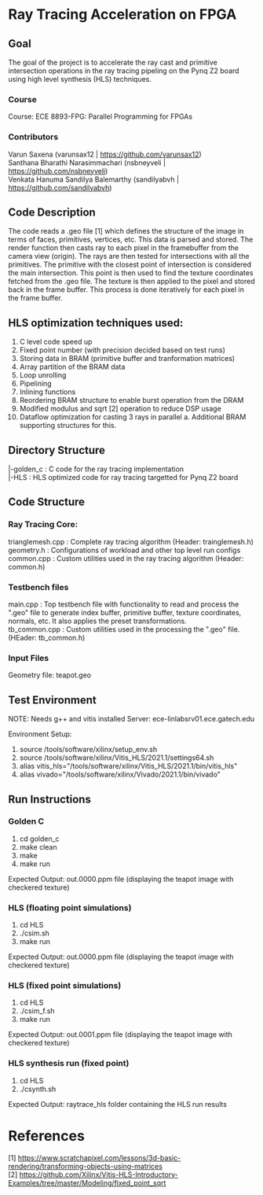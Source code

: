 # Ray Tracing Acceleration on FPGA
## Goal
The goal of the project is to accelerate the ray cast and primitive intersection operations in the ray tracing pipeling on the Pynq Z2 board using high level synthesis (HLS) techniques.

### Course
Course: ECE 8893-FPG: Parallel Programming for FPGAs

### Contributors
Varun Saxena (varunsax12 | https://github.com/varunsax12) </br>
Santhana Bharathi Narasimmachari (nsbneyveli | https://github.com/nsbneyveli) </br>
Venkata Hanuma Sandilya Balemarthy (sandilyabvh | https://github.com/sandilyabvh) </br>

## Code Description
The code reads a .geo file [1] which defines the structure of the image in terms of faces, primitives, vertices, etc. This data is parsed and stored. The render function then casts ray to each pixel in the framebuffer from the camera view (origin). The rays are then tested for intersections with all the primitives. The primitive with the closest point of intersection is considered the main intersection. This point is then used to find the texture coordinates fetched from the .geo file. The texture is then applied to the pixel and stored back in the frame buffer. This process is done iteratively for each pixel in the frame buffer.

## HLS optimization techniques used:
1. C level code speed up
2. Fixed point number (with precision decided based on test runs)
3. Storing data in BRAM (primitive buffer and tranformation matrices)
4. Array partition of the BRAM data
5. Loop unrolling
6. Pipelining
7. Inlining functions
8. Reordering BRAM structure to enable burst operation from the DRAM
9. Modified modulus and sqrt [2] operation to reduce DSP usage
10. Dataflow optimization for casting 3 rays in parallel
    a. Additional BRAM supporting structures for this.

## Directory Structure

|-golden_c : C code for the ray tracing implementation </br>
|-HLS      : HLS optimized code for ray tracing targetted for Pynq Z2 board </br>

## Code Structure

### Ray Tracing Core:
trianglemesh.cpp : Complete ray tracing algorithm (Header: trainglemesh.h) </br>
geometry.h : Configurations of workload and other top level run configs </br>
common.cpp : Custom utilities used in the ray tracing algorithm (Header: common.h) </br>

### Testbench files
main.cpp : Top testbench file with functionality to read and process the ".geo" file to generate index buffer, primitive buffer, texture coordinates, normals, etc. It also applies the preset transformations. </br>
tb_common.cpp : Custom utilities used in the processing the ".geo" file. (HEader: tb_common.h) </br>

### Input Files
Geometry file: teapot.geo

## Test Environment
NOTE: Needs g++ and vitis installed
Server: ece-linlabsrv01.ece.gatech.edu

Environment Setup:
1. source /tools/software/xilinx/setup_env.sh
2. source /tools/software/xilinx/Vitis_HLS/2021.1/settings64.sh
3. alias vitis_hls="/tools/software/xilinx/Vitis_HLS/2021.1/bin/vitis_hls"
4. alias vivado="/tools/software/xilinx/Vivado/2021.1/bin/vivado"

## Run Instructions

### Golden C
1. cd golden_c
2. make clean
3. make
4. make run

Expected Output: out.0000.ppm file (displaying the teapot image with checkered texture)

### HLS (floating point simulations)
1. cd HLS
2. ./csim.sh
3. make run

Expected Output: out.0000.ppm file (displaying the teapot image with checkered texture)

### HLS (fixed point simulations)
1. cd HLS
2. ./csim_f.sh
3. make run

Expected Output: out.0001.ppm file (displaying the teapot image with checkered texture)

### HLS synthesis run (fixed point)
1. cd HLS
2. ./csynth.sh

Expected Output: raytrace_hls folder containing the HLS run results


# References
[1] https://www.scratchapixel.com/lessons/3d-basic-rendering/transforming-objects-using-matrices </br>
[2] https://github.com/Xilinx/Vitis-HLS-Introductory-Examples/tree/master/Modeling/fixed_point_sqrt

